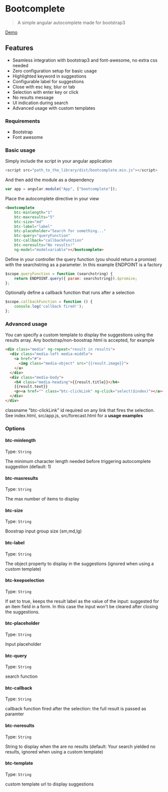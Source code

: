 # Bootcomplete

> A simple angular autocomplete made for bootstrap3

[Demo](http://signalkuppe.github.io/bootcomplete/)

## Features
* Seamless integration with bootstrap3 and font-awesome, no extra css needed
* Zero configuration setup for basic usage
* Highlighted keyword in suggestions
* Configurable label for suggestions
* Close with esc key, blur or tab
* Selection with enter key or click
* No results message
* UI indication during search
* Advanced usage with custom templates

### Requirements

* Bootstrap
* Font awesome

### Basic usage
Simply include the script in your angular application

```js
<script src="path_to_the_library/dist/bootcomplete.min.js"></script>
```

And then add the module as a dependency

```js
var app = angular.module("App", ["bootcomplete"]);
```

Place the autocomplete directive in your view

```html
<bootcomplete    
    btc-minlength="1"
    btc-maxresults="5"
    btc-size="md"
    btc-label="label"
    btc-placeholder="Search for something..."             
    btc-query="queryFunction" 
    btc-callback="callbackFunction"
    btc-noresults="No results!"
    ng-model="modelvariable"></bootcomplete>  
```

Define in your controller the query function (you should return a promise) with the searchstring as a parameter. In this example ENDPOINT is a factory

```js
$scope.queryFunction = function (searchstring) {
    return ENDPOINT.query({ param: searchstring}).$promise;
};
```

Optionally define a callback function that runs after a selection

```js
$scope.callbackFunction = function () {
    console.log('callback fired!');
};
```

### Advanced usage

You can specify a custom template to display the suggestions using the results array. 
Any bootstrap/non-boostrap html is accepted, for example

```html
<div class="media" ng-repeat="result in results">
  <div class="media-left media-middle">
    <a href="#">
      <img class="media-object" src="{{result.image}}">
    </a>
  </div>
  <div class="media-body">
    <h4 class="media-heading">{{result.title}}</h4>
    {{result.text}}
    <p><a href="" class="btc-clickLink" ng-click="select($index)"></a></p>
  </div>
</div>
```

classname "btc-clickLink" id required on any link that fires the selection.
See index.html, src/app.js,  src/forecast.html for a **usage examples**

### Options

#### btc-minlength
Type: `String`
	
The minimum character length needed before triggering autocomplete suggestion (default: 1)

#### btc-maxresults
Type: `String`
	
The max number of items to display

#### btc-size
Type: `String`
	
Boostrap input group size (sm,md,lg)

#### btc-label
Type: `String`
	
The object property to display in the suggestions (ignored when using a custom template)

#### btc-keepselection
Type: `String`
	
If set to true, keeps the result label as the value of the input: suggested for an item field in a form.
In this case the input won't be cleared after closing the suggestions.

#### btc-placeholder
Type: `String`
	
Input placeholder

#### btc-query
Type: `String`
	
search function

#### btc-callback
Type: `String`
	
callback function fired after the selection: the full result is passed as paramter
    
#### btc-noresults
Type: `String`
	
String to display when the are no results (default: Your search yielded no results, ignored when using a custom template)

#### btc-template
Type: `String`
	
custom template url to display suggestions

